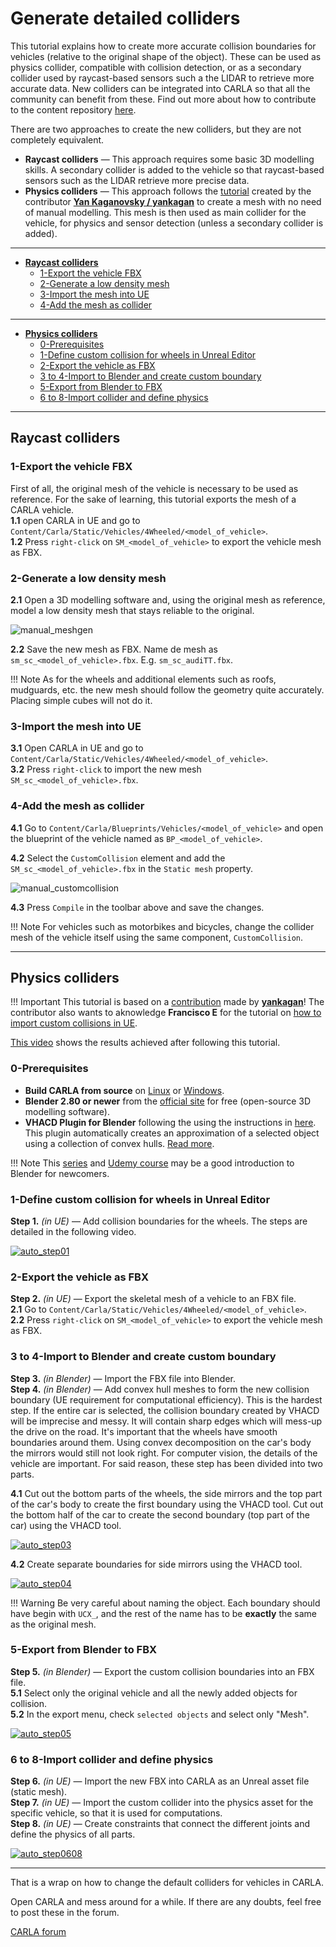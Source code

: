 # Generate detailed colliders

This tutorial explains how to create more accurate collision boundaries for vehicles (relative to the original shape of the object). These can be used as physics collider, compatible with collision detection, or as a secondary collider used by raycast-based sensors such a the LIDAR to retrieve more accurate data. New colliders can be integrated into CARLA so that all the community can benefit from these. Find out more about how to contribute to the content repository [here](cont_contribution_guidelines.md).  

There are two approaches to create the new colliders, but they are not completely equivalent.  

*   __Raycast colliders__ — This approach requires some basic 3D modelling skills. A secondary collider is added to the vehicle so that raycast-based sensors such as the LIDAR retrieve more precise data.  
*   __Physics colliders__ — This approach follows the [tutorial](https://bitbucket.org/yankagan/carla-content/wiki/Home) created by the contributor __[Yan Kaganovsky / yankagan](https://github.com/yankagan)__ to create a mesh with no need of manual modelling. This mesh is then used as main collider for the vehicle, for physics and sensor detection (unless a secondary collider is added).  
---
*   [__Raycast colliders__](#raycast-colliders)  
	*   [1-Export the vehicle FBX](#1-export-the-vehicle-fbx)  
	*   [2-Generate a low density mesh](#2-generate-a-low-density-mesh)  
	*   [3-Import the mesh into UE](#3-import-the-mesh-into-ue)  
	*   [4-Add the mesh as collider](#4-add-the-mesh-as-collider)  
---
*   [__Physics colliders__](#physics-colliders)  
	*   [0-Prerequisites](#0-prerequisites)  
	*   [1-Define custom collision for wheels in Unreal Editor](#1-define-custom-collision-for-wheels-in-unreal-editor)  
	*   [2-Export the vehicle as FBX](#2-export-the-vehicle-as-fbx)  
	*   [3 to 4-Import to Blender and create custom boundary](#3-to-4-import-to-blender-and-create-custom-boundary)  
	*   [5-Export from Blender to FBX](#5-export-from-blender-to-fbx)  
	*   [6 to 8-Import collider and define physics](#6-to-8-import-collider-and-define-physics)  

---
## Raycast colliders

### 1-Export the vehicle FBX

First of all, the original mesh of the vehicle is necessary to be used as reference. For the sake of learning, this tutorial exports the mesh of a CARLA vehicle.  
__1.1__ open CARLA in UE and go to `Content/Carla/Static/Vehicles/4Wheeled/<model_of_vehicle>`.  
__1.2__ Press `right-click` on `SM_<model_of_vehicle>` to export the vehicle mesh as FBX.  

### 2-Generate a low density mesh

__2.1__ Open a 3D modelling software and, using the original mesh as reference, model a low density mesh that stays reliable to the original.  

![manual_meshgen](img/tuto_D_colliders_mesh.jpg)

__2.2__ Save the new mesh as FBX. Name de mesh as `sm_sc_<model_of_vehicle>.fbx`. E.g. `sm_sc_audiTT.fbx`.  

!!! Note
    As for the wheels and additional elements such as roofs, mudguards, etc. the new mesh should follow the geometry quite accurately. Placing simple cubes will not do it.  

### 3-Import the mesh into UE

__3.1__ Open CARLA in UE and go to `Content/Carla/Static/Vehicles/4Wheeled/<model_of_vehicle>`.  
__3.2__ Press `right-click` to import the new mesh `SM_sc_<model_of_vehicle>.fbx`.  

### 4-Add the mesh as collider

__4.1__ Go to `Content/Carla/Blueprints/Vehicles/<model_of_vehicle>` and open the blueprint of the vehicle named as `BP_<model_of_vehicle>`.  

__4.2__ Select the `CustomCollision` element and add the `SM_sc_<model_of_vehicle>.fbx` in the `Static mesh` property.  

![manual_customcollision](img/tuto_D_colliders_final.jpg)

__4.3__ Press `Compile` in the toolbar above and save the changes.  

!!! Note
    For vehicles such as motorbikes and bicycles, change the collider mesh of the vehicle itself using the same component, `CustomCollision`.  

---
## Physics colliders

!!! Important
    This tutorial is based on a [contribution](https://bitbucket.org/yankagan/carla-content/wiki/Home) made by __[yankagan](https://github.com/yankagan)__! The contributor also wants to aknowledge __Francisco E__ for the tutorial on [how to import custom collisions in UE](https://www.youtube.com/watch?v=SEH4f0HrCDM).  

[This video](https://www.youtube.com/watch?v=CXK2M2cNQ4Y) shows the results achieved after following this tutorial.  

### 0-Prerequisites

*   __Build CARLA from source__ on [Linux](build_linux.md) or [Windows](build_windows.md).  
*   __Blender 2.80 or newer__ from the [official site](https://www.blender.org/download/) for free (open-source 3D modelling software).  
*   __VHACD Plugin for Blender__ following the using the instructions in [here](https://github.com/andyp123/blender_vhacd). This plugin automatically creates an approximation of a selected object using a collection of convex hulls. [Read more](https://github.com/kmammou/v-hacd).  

!!! Note
    This [series](https://www.youtube.com/watch?v=ppASl6yaguU) and [Udemy course](https://www.udemy.com/course/blender-3d-from-zero-to-hero/?pmtag=MRY1010) may be a good introduction to Blender for newcomers. 


### 1-Define custom collision for wheels in Unreal Editor

__Step 1.__ *(in UE)* — Add collision boundaries for the wheels. The steps are detailed in the following video.  

[![auto_step01](img/tuto_D_colliders_01.jpg)](https://www.youtube.com/watch?v=bECnsTw6ehI)

### 2-Export the vehicle as FBX

__Step 2.__ *(in UE)* — Export the skeletal mesh of a vehicle to an FBX file.  
__2.1__ Go to `Content/Carla/Static/Vehicles/4Wheeled/<model_of_vehicle>`.  
__2.2__ Press `right-click` on `SM_<model_of_vehicle>` to export the vehicle mesh as FBX.  


### 3 to 4-Import to Blender and create custom boundary

__Step 3.__ *(in Blender)* — Import the FBX file into Blender.  
__Step 4.__ *(in Blender)* — Add convex hull meshes to form the new collision boundary (UE requirement for computational efficiency). This is the hardest step. If the entire car is selected, the collision boundary created by VHACD will be imprecise and messy. It will contain sharp edges which will mess-up the drive on the road. It's important that the wheels have smooth boundaries around them. Using convex decomposition on the car's body the mirrors would still not look right. For computer vision, the details of the vehicle are important. For said reason, these step has been divided into two parts. 

__4.1__ Cut out the bottom parts of the wheels, the side mirrors and the top part of the car's body to create the first boundary using the VHACD tool. Cut out the bottom half of the car to create the second boundary (top part of the car) using the VHACD tool.  

[![auto_step03](img/tuto_D_colliders_03.jpg)](https://www.youtube.com/watch?v=oROkK3OCuOA)

__4.2__ Create separate boundaries for side mirrors using the VHACD tool.  

[![auto_step04](img/tuto_D_colliders_04.jpg)](https://www.youtube.com/watch?v=L3upzdC602s)

!!! Warning
    Be very careful about naming the object. Each boundary should have begin with `UCX_`, and the rest of the name has to be __exactly__ the same as the original mesh.  

### 5-Export from Blender to FBX

__Step 5.__ *(in Blender)* — Export the custom collision boundaries into an FBX file.  
__5.1__ Select only the original vehicle and all the newly added objects for collision.  
__5.2__ In the export menu, check `selected objects` and select only "Mesh".  

[![auto_step05](img/tuto_D_colliders_05.jpg)](https://youtu.be/aJPyskYjzWo)

### 6 to 8-Import collider and define physics

__Step 6.__ *(in UE)* — Import the new FBX into CARLA as an Unreal asset file (static mesh).  
__Step 7.__ *(in UE)* — Import the custom collider into the physics asset for the specific vehicle, so that it is used for computations.  
__Step 8.__ *(in UE)* — Create constraints that connect the different joints and define the physics of all parts.  

[![auto_step0608](img/tuto_D_colliders_0608.jpg)](https://www.youtube.com/watch?v=aqFNwAyj2CA)

---

That is a wrap on how to change the default colliders for vehicles in CARLA.  

Open CARLA and mess around for a while. If there are any doubts, feel free to post these in the forum. 

<div class="build-buttons">
<p>
<a href="https://forum.carla.org/" target="_blank" class="btn btn-neutral" title="Go to the CARLA forum">
CARLA forum</a>
</p>
</div>